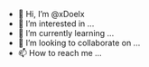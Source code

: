 - 👋 Hi, I’m @xDoelx
- 👀 I’m interested in ...
- 🌱 I’m currently learning ...
- 💞️ I’m looking to collaborate on ...
- 📫 How to reach me ...

<!---
xDoelx/xDoelx is a ✨ special ✨ repository because its `README.md` (this file) appears on your GitHub profile.
You can click the Preview link to take a look at your changes.
--->
